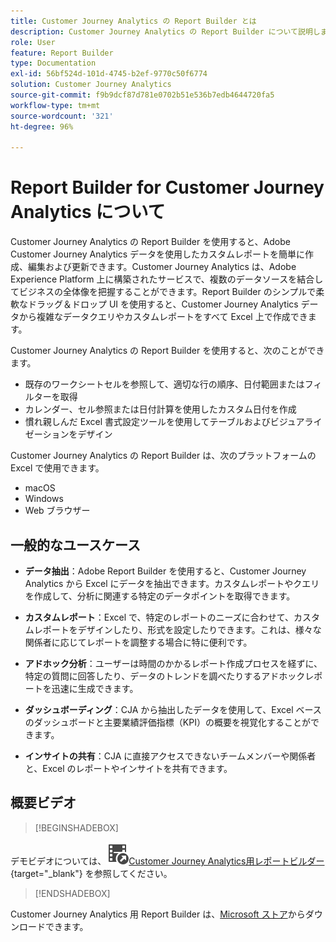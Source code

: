 ```yaml
---
title: Customer Journey Analytics の Report Builder とは
description: Customer Journey Analytics の Report Builder について説明します
role: User
feature: Report Builder
type: Documentation
exl-id: 56bf524d-101d-4745-b2ef-9770c50f6774
solution: Customer Journey Analytics
source-git-commit: f9b9dcf87d781e0702b51e536b7edb4644720fa5
workflow-type: tm+mt
source-wordcount: '321'
ht-degree: 96%

---
```


# Report Builder for Customer Journey Analytics について

Customer Journey Analytics の Report Builder を使用すると、Adobe Customer Journey Analytics データを使用したカスタムレポートを簡単に作成、編集および更新できます。Customer Journey Analytics は、Adobe Experience Platform 上に構築されたサービスで、複数のデータソースを結合してビジネスの全体像を把握することができます。Report Builder のシンプルで柔軟なドラッグ＆ドロップ UI を使用すると、Customer Journey Analytics データから複雑なデータクエリやカスタムレポートをすべて Excel 上で作成できます。

Customer Journey Analytics の Report Builder を使用すると、次のことができます。

- 既存のワークシートセルを参照して、適切な行の順序、日付範囲またはフィルターを取得
- カレンダー、セル参照または日付計算を使用したカスタム日付を作成
- 慣れ親しんだ Excel 書式設定ツールを使用してテーブルおよびビジュアライゼーションをデザイン

Customer Journey Analytics の Report Builder は、次のプラットフォームの Excel で使用できます。

- macOS
- Windows
- Web ブラウザー

## 一般的なユースケース

- **データ抽出**：Adobe Report Builder を使用すると、Customer Journey Analytics から Excel にデータを抽出できます。カスタムレポートやクエリを作成して、分析に関連する特定のデータポイントを取得できます。

- **カスタムレポート**：Excel で、特定のレポートのニーズに合わせて、カスタムレポートをデザインしたり、形式を設定したりできます。これは、様々な関係者に応じてレポートを調整する場合に特に便利です。

- **アドホック分析**：ユーザーは時間のかかるレポート作成プロセスを経ずに、特定の質問に回答したり、データのトレンドを調べたりするアドホックレポートを迅速に生成できます。

- **ダッシュボーディング**：CJA から抽出したデータを使用して、Excel ベースのダッシュボードと主要業績評価指標（KPI）の概要を視覚化することができます。

- **インサイトの共有**：CJA に直接アクセスできないチームメンバーや関係者と、Excel のレポートやインサイトを共有できます。

## 概要ビデオ


>[!BEGINSHADEBOX]

デモビデオについては、![VideoCheckedOut](/help/assets/icons/VideoCheckedOut.svg)[Customer Journey Analytics用レポートビルダー ](https://video.tv.adobe.com/v/337569?quality=12&learn=on){target="_blank"} を参照してください。

>[!ENDSHADEBOX]

Customer Journey Analytics 用 Report Builder は、[Microsoft ストア](https://www.microsoft.com/ja-jp/store/apps/windows)からダウンロードできます。

